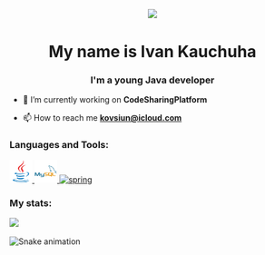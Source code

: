 <p align="center">
  <img src="https://capsule-render.vercel.app/api?type=waving&color=auto&height=300&section=header&text=Hello%20There&fontSize=90"/>

<h1 align="center">My name is Ivan Kauchuha</h1>
<h3 align="center">I'm a young Java developer</h3>

- 🔭 I’m currently working on **CodeSharingPlatform**

- 📫 How to reach me **kovsiun@icloud.com**
<p align="left">
</p>

<h3 align="left">Languages and Tools:</h3>
<p align="left"> <a href="https://www.java.com" target="_blank" rel="noreferrer"> <img src="https://raw.githubusercontent.com/devicons/devicon/master/icons/java/java-original.svg" alt="java" width="40" height="40"/> </a> <a href="https://www.mysql.com/" target="_blank" rel="noreferrer"> <img src="https://raw.githubusercontent.com/devicons/devicon/master/icons/mysql/mysql-original-wordmark.svg" alt="mysql" width="40" height="40"/> </a> <a href="https://spring.io/" target="_blank" rel="noreferrer"> <img src="https://www.vectorlogo.zone/logos/springio/springio-icon.svg" alt="spring" width="40" height="40"/> </a> </p>

<h3 align="left">My stats:</h3>

<picture>
<source 
  srcset="https://github-readme-stats.vercel.app/api?username=IvanKovchugo&show_icons=true&theme=dark"
  media="(prefers-color-scheme: dark)"
/>
<source
  srcset="https://github-readme-stats.vercel.app/api?username=IvanKovchugo&show_icons=true"
  media="(prefers-color-scheme: light), (prefers-color-scheme: no-preference)"
/>
<img src="https://github-readme-stats.vercel.app/api?username=IvanKovchugo&show_icons=true" />
</picture>

![Snake animation](https://github.com/thepiyushmalhotra/thepiyushmalhotra/blob/output/github-contribution-grid-snake.svg)
            
